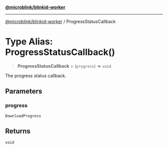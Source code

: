 [**@microblink/blinkid-worker**](../README.md)

***

[@microblink/blinkid-worker](../README.md) / ProgressStatusCallback

# Type Alias: ProgressStatusCallback()

> **ProgressStatusCallback** = (`progress`) => `void`

The progress status callback.

## Parameters

### progress

`DownloadProgress`

## Returns

`void`
